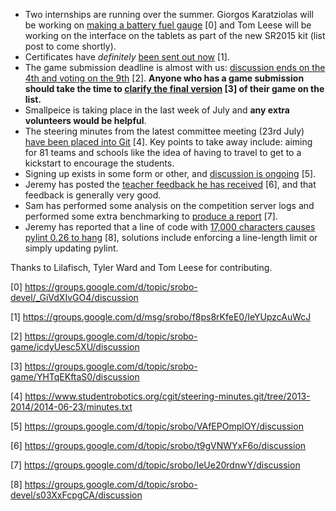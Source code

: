 - Two internships are running over the summer. Giorgos Karatziolas will be working on [making a battery fuel gauge][giorgos-internship] [0] and Tom Leese will be working on the interface on the tablets as part of the new SR2015 kit (list post to come shortly).
 - Certificates have *definitely* [been sent out now][certificates-sent-out] [1].
 - The game submission deadline is almost with us: [discussion ends on the 4th and voting on the 9th][game-submission-deadline] [2]. **Anyone who has a game submission should take the time to [clarify the final version][clarify-final-game] [3] of their game on the list.**
 - Smallpeice is taking place in the last week of July and **any extra volunteers would be helpful**.
 - The steering minutes from the latest committee meeting (23rd July) [have been placed into Git][steering-minutes] [4]. Key points to take away include: aiming for 81 teams and schools like the idea of having to travel to get to a kickstart to encourage the students.
 - Signing up exists in some form or other, and [discussion is ongoing][signup-discussion] [5].
 - Jeremy has posted the [teacher feedback he has received][teacher-feedback] [6], and that feedback is generally very good.
 - Sam has performed some analysis on the competition server logs and performed some extra benchmarking to [produce a report][competition-server-report] [7].
 - Jeremy has reported that a line of code with [17,000 characters causes pylint 0.26 to hang][pylint-hang] [8], solutions include enforcing a line-length limit or simply updating pylint.

Thanks to Lilafisch, Tyler Ward and Tom Leese for contributing.

[giorgos-internship]: https://groups.google.com/d/topic/srobo-devel/_GiVdXIvGO4/discussion
[certificates-sent-out]: https://groups.google.com/d/msg/srobo/f8ps8rKfeE0/IeYUpzcAuWcJ
[game-submission-deadline]: https://groups.google.com/d/topic/srobo-game/icdyUesc5XU/discussion
[clarify-final-game]: https://groups.google.com/d/topic/srobo-game/YHTqEKftaS0/discussion
[steering-minutes]: https://www.studentrobotics.org/cgit/steering-minutes.git/tree/2013-2014/2014-06-23/minutes.txt
[signup-discussion]: https://groups.google.com/d/topic/srobo/VAfEPOmplOY/discussion
[teacher-feedback]: https://groups.google.com/d/topic/srobo/t9gVNWYxF6o/discussion
[competition-server-report]: https://groups.google.com/d/topic/srobo/IeUe20rdnwY/discussion
[pylint-hang]: https://groups.google.com/d/topic/srobo-devel/s03XxFcpgCA/discussion

[0] https://groups.google.com/d/topic/srobo-devel/_GiVdXIvGO4/discussion

[1] https://groups.google.com/d/msg/srobo/f8ps8rKfeE0/IeYUpzcAuWcJ

[2] https://groups.google.com/d/topic/srobo-game/icdyUesc5XU/discussion

[3] https://groups.google.com/d/topic/srobo-game/YHTqEKftaS0/discussion

[4] https://www.studentrobotics.org/cgit/steering-minutes.git/tree/2013-2014/2014-06-23/minutes.txt

[5] https://groups.google.com/d/topic/srobo/VAfEPOmplOY/discussion

[6] https://groups.google.com/d/topic/srobo/t9gVNWYxF6o/discussion

[7] https://groups.google.com/d/topic/srobo/IeUe20rdnwY/discussion

[8] https://groups.google.com/d/topic/srobo-devel/s03XxFcpgCA/discussion
